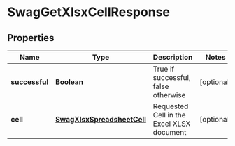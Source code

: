 
# SwagGetXlsxCellResponse

## Properties
Name | Type | Description | Notes
------------ | ------------- | ------------- | -------------
**successful** | **Boolean** | True if successful, false otherwise |  [optional]
**cell** | [**SwagXlsxSpreadsheetCell**](SwagXlsxSpreadsheetCell.md) | Requested Cell in the Excel XLSX document |  [optional]



